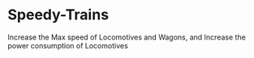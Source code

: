 # Speedy-Trains
Increase the Max speed of Locomotives and Wagons, and Increase the power consumption of Locomotives